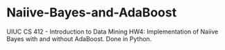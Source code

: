 # Naiive-Bayes-and-AdaBoost
UIUC CS 412 - Introduction to Data Mining HW4: Implementation of Naiive Bayes with and without AdaBoost. Done in Python.
